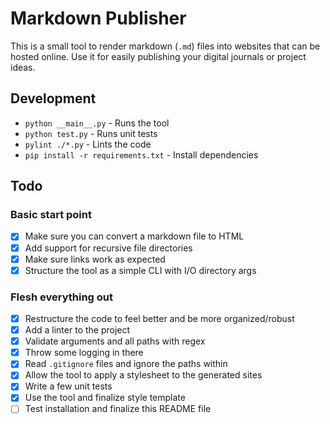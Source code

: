 # Markdown Publisher
This is a small tool to render markdown (`.md`) files into websites that can be hosted online.
Use it for easily publishing your digital journals or project ideas.

## Development
- `python __main__.py` - Runs the tool
- `python test.py` - Runs unit tests
- `pylint ./*.py` - Lints the code
- `pip install -r requirements.txt` - Install dependencies

## Todo
### Basic start point
- [x] Make sure you can convert a markdown file to HTML
- [x] Add support for recursive file directories
- [x] Make sure links work as expected
- [x] Structure the tool as a simple CLI with I/O directory args

### Flesh everything out
- [x] Restructure the code to feel better and be more organized/robust
- [x] Add a linter to the project
- [x] Validate arguments and all paths with regex
- [x] Throw some logging in there
- [x] Read `.gitignore` files and ignore the paths within
- [x] Allow the tool to apply a stylesheet to the generated sites
- [x] Write a few unit tests
- [x] Use the tool and finalize style template
- [ ] Test installation and finalize this README file
